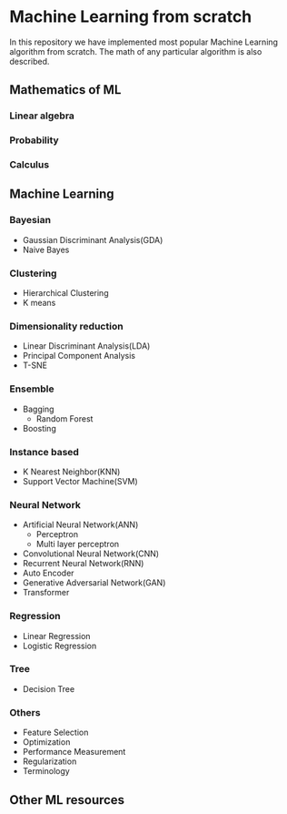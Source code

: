 # Machine Learning from scratch
In this repository we have implemented most popular Machine Learning algorithm from scratch.
The math of any particular algorithm is also described.

##  Mathematics of ML
### Linear algebra

### Probability

### Calculus

## Machine Learning

### Bayesian
- Gaussian Discriminant Analysis(GDA)
- Naive Bayes
### Clustering
- Hierarchical Clustering
- K means
### Dimensionality reduction
- Linear Discriminant Analysis(LDA)
- Principal Component Analysis
- T-SNE
### Ensemble
- Bagging
  - Random Forest
- Boosting
### Instance based
- K Nearest Neighbor(KNN)
- Support Vector Machine(SVM)
### Neural Network
- Artificial Neural Network(ANN)
  - Perceptron
  - Multi layer perceptron
- Convolutional Neural Network(CNN)
- Recurrent Neural Network(RNN)
- Auto Encoder
- Generative Adversarial Network(GAN)
- Transformer
### Regression
- Linear Regression
- Logistic Regression
### Tree
- Decision Tree
### Others
- Feature Selection
- Optimization
- Performance Measurement
- Regularization
- Terminology


## Other ML resources